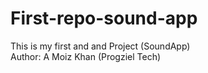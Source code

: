 # First-repo-sound-app
This is my first and and Project (SoundApp) <br> 
Author: A Moiz Khan (Progziel Tech)

